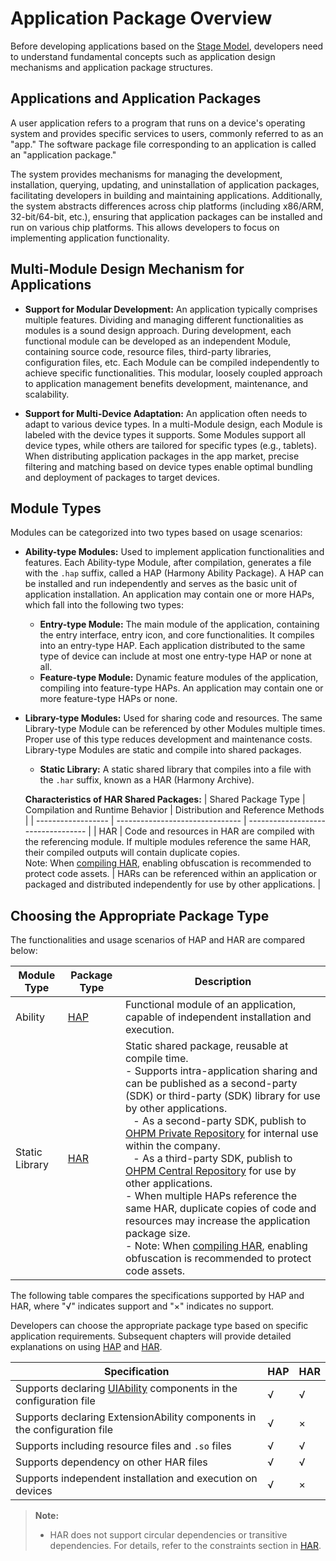 # Application Package Overview

Before developing applications based on the [Stage Model](application-configuration-file-overview-stage.md), developers need to understand fundamental concepts such as application design mechanisms and application package structures.

## Applications and Application Packages

A user application refers to a program that runs on a device's operating system and provides specific services to users, commonly referred to as an "app." The software package file corresponding to an application is called an "application package."

The system provides mechanisms for managing the development, installation, querying, updating, and uninstallation of application packages, facilitating developers in building and maintaining applications. Additionally, the system abstracts differences across chip platforms (including x86/ARM, 32-bit/64-bit, etc.), ensuring that application packages can be installed and run on various chip platforms. This allows developers to focus on implementing application functionality.

## Multi-Module Design Mechanism for Applications

- **Support for Modular Development:** An application typically comprises multiple features. Dividing and managing different functionalities as modules is a sound design approach. During development, each functional module can be developed as an independent Module, containing source code, resource files, third-party libraries, configuration files, etc. Each Module can be compiled independently to achieve specific functionalities. This modular, loosely coupled approach to application management benefits development, maintenance, and scalability.

- **Support for Multi-Device Adaptation:** An application often needs to adapt to various device types. In a multi-Module design, each Module is labeled with the device types it supports. Some Modules support all device types, while others are tailored for specific types (e.g., tablets). When distributing application packages in the app market, precise filtering and matching based on device types enable optimal bundling and deployment of packages to target devices.

## Module Types

Modules can be categorized into two types based on usage scenarios:

- **Ability-type Modules:** Used to implement application functionalities and features. Each Ability-type Module, after compilation, generates a file with the `.hap` suffix, called a HAP (Harmony Ability Package). A HAP can be installed and run independently and serves as the basic unit of application installation. An application may contain one or more HAPs, which fall into the following two types:
  - **Entry-type Module:** The main module of the application, containing the entry interface, entry icon, and core functionalities. It compiles into an entry-type HAP. Each application distributed to the same type of device can include at most one entry-type HAP or none at all.
  - **Feature-type Module:** Dynamic feature modules of the application, compiling into feature-type HAPs. An application may contain one or more feature-type HAPs or none.

- **Library-type Modules:** Used for sharing code and resources. The same Library-type Module can be referenced by other Modules multiple times. Proper use of this type reduces development and maintenance costs. Library-type Modules are static and compile into shared packages.
  - **Static Library:** A static shared library that compiles into a file with the `.har` suffix, known as a HAR (Harmony Archive).

  **Characteristics of HAR Shared Packages:**
  | Shared Package Type | Compilation and Runtime Behavior | Distribution and Reference Methods |
  | ------------------ | ------------------------------- | ---------------------------------- |
  | HAR                | Code and resources in HAR are compiled with the referencing module. If multiple modules reference the same HAR, their compiled outputs will contain duplicate copies.<br/>Note: When [compiling HAR](har-package.md#compilation), enabling obfuscation is recommended to protect code assets. | HARs can be referenced within an application or packaged and distributed independently for use by other applications. |

## Choosing the Appropriate Package Type

The functionalities and usage scenarios of HAP and HAR are compared below:

| Module Type | Package Type | Description |
| ---------- | ------------ | ----------- |
| Ability    | [HAP](hap-package.md) | Functional module of an application, capable of independent installation and execution. |
| Static Library | [HAR](har-package.md) | Static shared package, reusable at compile time.<br/> - Supports intra-application sharing and can be published as a second-party (SDK) or third-party (SDK) library for use by other applications.<br/> &ensp; - As a second-party SDK, publish to [OHPM Private Repository](https://developer.huawei.com/consumer/cn/doc/harmonyos-guides/ide-ohpm-repo) for internal use within the company.<br/> &ensp; - As a third-party SDK, publish to [OHPM Central Repository](https://ohpm.openharmony.cn/) for use by other applications.<br/> - When multiple HAPs reference the same HAR, duplicate copies of code and resources may increase the application package size.<br/> - Note: When [compiling HAR](har-package.md#compilation), enabling obfuscation is recommended to protect code assets. |

The following table compares the specifications supported by HAP and HAR, where "√" indicates support and "×" indicates no support.

Developers can choose the appropriate package type based on specific application requirements. Subsequent chapters will provide detailed explanations on using [HAP](hap-package.md) and [HAR](har-package.md).

| Specification | HAP | HAR |
| ------------- | --- | --- |
| Supports declaring [UIAbility](../../application-models/cj-uiability-overview.md) components in the configuration file | √ | √ |
| Supports declaring ExtensionAbility components in the configuration file | √ | × |
| Supports including resource files and `.so` files | √ | √ |
| Supports dependency on other HAR files | √ | √ |
| Supports independent installation and execution on devices | √ | × |

> **Note:**
>
> - HAR does not support circular dependencies or transitive dependencies. For details, refer to the constraints section in [HAR](har-package.md#constraints).